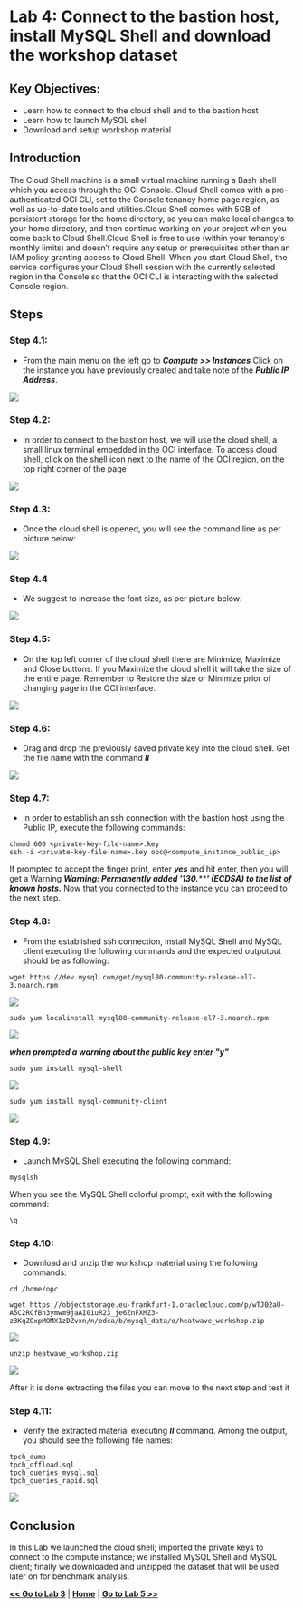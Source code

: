 # Lab 4: Connect to the bastion host, install MySQL Shell and download the workshop dataset

## Key Objectives:
- Learn how to connect to the cloud shell and to the bastion host 
- Learn how to launch MySQL shell
- Download and setup workshop material
  
## Introduction

The Cloud Shell machine is a small virtual machine running a Bash shell which you access through the OCI Console. Cloud Shell comes with a pre-authenticated OCI CLI, set to the Console tenancy home page region, as well as up-to-date tools and utilities.Cloud Shell comes with 5GB of persistent storage for the home directory, so you can make local changes to your home directory, and then continue working on your project when you come back to Cloud Shell.Cloud Shell is free to use (within your tenancy's monthly limits) and doesn’t require any setup or prerequisites other than an IAM policy granting access to Cloud Shell. When you start Cloud Shell, the service configures your Cloud Shell session with the currently selected region in the Console so that the OCI CLI is interacting with the selected Console region.


## Steps

### **Step 4.1:**
- From the main menu on the left go to _**Compute >> Instances**_
 Click on the instance you have previously created and take note of the _**Public IP Address**_.

![](./images/HW16_ci4.png)

### **Step 4.2:**
- In order to connect to the bastion host, we will use the cloud shell, a small linux terminal embedded in the OCI interface.
To access cloud shell, click on the shell icon next to the name of the OCI region, on the top right corner of the page

![](./images/cloud-shell-1.png)

### **Step 4.3:**
- Once the cloud shell is opened, you will see the command line as per picture below:
  
![](./images/cloud-shell-2.png)

### **Step 4.4**
- We suggest to increase the font size, as per picture below:
  
![](./images/cloud-shell-3.png)

### **Step 4.5:**
- On the top left corner of the cloud shell there are Minimize, Maximize and Close buttons. If you Maximize the cloud shell it will take the size of the entire page. Remember to Restore the size or Minimize prior of changing page in the OCI interface.

![](./images/cloud-shell-4.png)

### **Step 4.6:**
- Drag and drop the previously saved private key into the cloud shell. Get the file name with the command _**ll**_ 
  
![](./images/cloud-shell-5.png)

### **Step 4.7:**
- In order to establish an ssh connection with the bastion host using the Public IP, execute the following commands:
```
chmod 600 <private-key-file-name>.key
ssh -i <private-key-file-name>.key opc@<compute_instance_public_ip>
```

If prompted to accept the finger print, enter _**yes**_ and hit enter, then you will get a Warning
_**Warning: Permanently added '130.******' (ECDSA) to the list of known hosts.**_
Now that you connected to the instance you can proceed to the next step.

### **Step 4.8:**
- From the established ssh connection, install MySQL Shell and MySQL client executing the following commands and the expected outputput should be as following:
  
```
wget https://dev.mysql.com/get/mysql80-community-release-el7-3.noarch.rpm

```
![](./images/cloud-shell-6.png)
```
sudo yum localinstall mysql80-community-release-el7-3.noarch.rpm
```
![](./images/cloud-shell-7.png)

_**when prompted a warning about the public key enter "y"**_

```
sudo yum install mysql-shell  
```
![](./images/cloud-shell-8.png)

```
sudo yum install mysql-community-client
```

![](./images/cloud-shell-9.png)



### **Step 4.9:**
- Launch MySQL Shell executing the following command:
```
mysqlsh
```
When you see the MySQL Shell colorful prompt, exit with the following command:
```
\q
```

### **Step 4.10:**
- Download and unzip the workshop material using the following commands:
```
cd /home/opc
```
```
wget https://objectstorage.eu-frankfurt-1.oraclecloud.com/p/wTJ02aU-A5C2RCfBn3ymwm9jaAI01uR23_je6ZnFXMZ3-z3KqZOxpMOMX1zDZvxn/n/odca/b/mysql_data/o/heatwave_workshop.zip
```

![](./images/cloud-shell-10.png)

```
unzip heatwave_workshop.zip
```

![](./images/cloud-shell-11.png)


After it is done extracting the files you can move to the next step and test it

### **Step 4.11:**
- Verify the extracted material executing _**ll**_ command.
Among the output, you should see the following file names:
```
tpch_dump
tpch_offload.sql
tpch_queries_mysql.sql
tpch_queries_rapid.sql
```
![](./images/cloud-shell-12.png)


## Conclusion

In this Lab we launched the cloud shell; imported the private keys to connect to the compute instance; we installed MySQL Shell and MySQL client; finally we downloaded and unzipped the dataset that will be used later on for benchmark analysis.

**[<< Go to Lab 3](/Lab3/README.md)** | **[Home](../README.md)** | **[Go to Lab 5 >>](/Lab5/README.md)**
